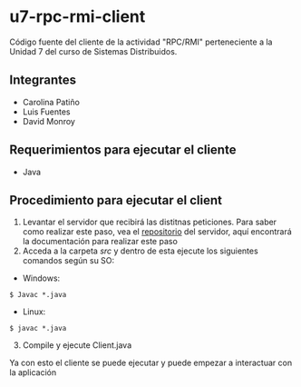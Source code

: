 # u7-rpc-rmi-client
Código fuente del cliente de la actividad "RPC/RMI" perteneciente a la Unidad 7 del curso de Sistemas Distribuidos.

## Integrantes
- Carolina Patiño
- Luis Fuentes
- David Monroy

## Requerimientos para ejecutar el cliente
- Java

## Procedimiento para ejecutar el client
1. Levantar el servidor que recibirá las distitnas peticiones. Para saber como realizar este paso, vea el [repositorio](!https://github.com/LuisRFuentes54/u7-rpc-rmi-server) del servidor, aquí encontrará la documentación para realizar este paso
2. Acceda a la carpeta _src_ y dentro de esta ejecute los siguientes comandos según su SO:
- Windows:
```
$ Javac *.java
```
- Linux:
```
$ javac *.java
```
3. Compile y ejecute Client.java

Ya con esto el cliente se puede ejecutar y puede empezar a interactuar con la aplicación
